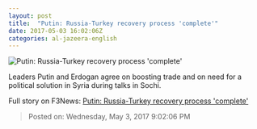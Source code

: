 ```yaml
---
layout: post
title:  "Putin: Russia-Turkey recovery process 'complete'"
date: 2017-05-03 16:02:06Z
categories: al-jazeera-english
---
```


![Putin: Russia-Turkey recovery process 'complete'](http://www.aljazeera.com/mritems/Images/2017/5/3/f9d7c27f56c244a5870016efa11da8bc_18.jpg)

Leaders Putin and Erdogan agree on boosting trade and on need for a political solution in Syria during talks in Sochi.


Full story on F3News: [Putin: Russia-Turkey recovery process 'complete'](http://www.f3nws.com/n/dWgEgG)

> Posted on: Wednesday, May 3, 2017 9:02:06 PM
